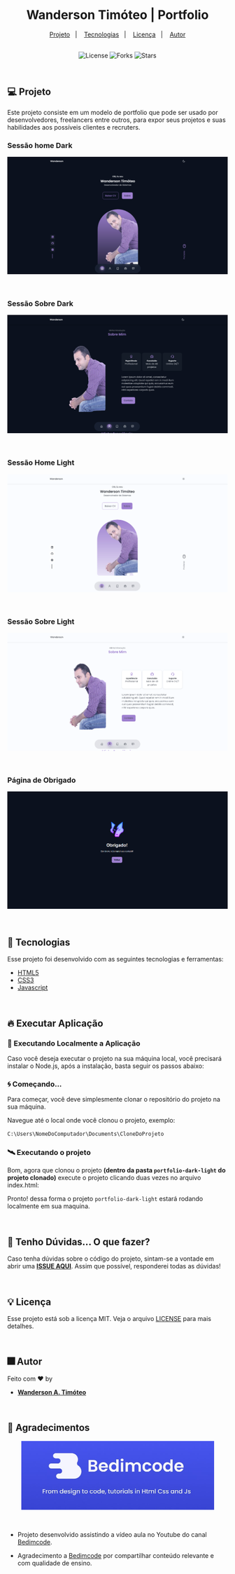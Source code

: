<h1 align="center">
  Wanderson Timóteo | Portfolio
</h1>

<div align="center">
  <a href="#-projeto">Projeto</a>&nbsp;&nbsp;&nbsp;|&nbsp;&nbsp;&nbsp;
  <a href="#-tecnologias">Tecnologias</a>&nbsp;&nbsp;&nbsp;|&nbsp;&nbsp;&nbsp;
  <a href="#-licença">Licença</a>&nbsp;&nbsp;&nbsp;|&nbsp;&nbsp;&nbsp;
  <a href="#-autor">Autor</a>
</div>

<br> 

<p align="center">
  <img  src="https://img.shields.io/static/v1?label=license&message=MIT&color=15C3D6&labelColor=000000" alt="License">
  <img src="https://img.shields.io/github/forks/Wanderson-A-Timoteo/nlw-heat-origin?label=forks&message=MIT&color=15C3D6&labelColor=000000" alt="Forks">
  <img src="https://img.shields.io/github/stars/Wanderson-A-Timoteo/nlw-heat-origin?label=stars&message=MIT&color=15C3D6&labelColor=000000" alt="Stars">
</p>

<br>

## 💻 Projeto

Este projeto consiste em um modelo de portfolio que pode ser usado por desenvolvedores, freelancers entre outros, para expor seus projetos e suas habilidades aos possíveis clientes e recruters. 
<br>

### Sessão home Dark

<p align="center">
    <img alt="Imagem da Tela Inicial" title="Tela Inicial" 
    src=".github/home-dark.png" />
</p>
<br>

### Sessão Sobre Dark
<p align="center">
    <img alt="Imagem da Tela Inicial" title="Tela Inicial" 
    src=".github/sobre-dark.png" />
</p>
<br>

### Sessão Home Light 

<p align="center">
    <img alt="Imagem da Tela Inicial" title="Tela Inicial" 
    src=".github/home-light.png" />
</p>
<br>

### Sessão Sobre Light
<p align="center">
    <img alt="Imagem da Tela Inicial" title="Tela Inicial" 
    src=".github/sobre-light.png" />
</p>
<br>

### Página de Obrigado
<p align="center">
    <img alt="Imagem da Tela Inicial" title="Tela Inicial" 
    src=".github/obrigado.png" />
</p>
<br>

## 🚀 Tecnologias

Esse projeto foi desenvolvido com as seguintes tecnologias e ferramentas:

- [HTML5](https://www.w3schools.com/html/)
- [CSS3](https://www.w3schools.com/Css/)
- [Javascript](https://www.w3schools.com/js/DEFAULT.asp)

<br>

## 🔥 Executar Aplicação

### 🎇 Executando Localmente a Aplicação

Caso você deseja executar o projeto na sua máquina local, você precisará instalar o Node.js, após a instalação, basta seguir os passos abaixo:

### 🌀 Começando...

Para começar, você deve simplesmente clonar o repositório do projeto na sua máquina.

Navegue até o local onde você clonou o projeto, exemplo:

```sh
C:\Users\NomeDoComputador\Documents\CloneDoProjeto
```

### 🛰️ Executando o projeto

Bom, agora que clonou o projeto **(dentro da pasta `portfolio-dark-light` do projeto clonado)** execute o projeto clicando duas vezes no arquivo index.html:

Pronto! dessa forma o projeto `portfolio-dark-light` estará rodando localmente em sua maquina.

<br>

## 🚩 Tenho Dúvidas... O que fazer?

Caso tenha dúvidas sobre o código do projeto, sintam-se a vontade em abrir uma **[ISSUE AQUI](https://github.com/Wanderson-A-Timoteo/portfolio-dark-light/issues)**. Assim que possível, responderei todas as dúvidas!

<br>

## 💡 Licença

Esse projeto está sob a licença MIT. Veja o arquivo [LICENSE](.github/LICENSE.md) para mais detalhes.

<br>

## 🎆 Autor

Feito com ♥ by

-  [**Wanderson A. Timóteo**](https://wanderson.tk)

<br>

## 🤝 Agradecimentos

<p align="center">
    <img alt="Imagem da Tela Inicial" title="Tela Inicial" 
    src=".github/bedimcode.png" />
</p>
<br>


- Projeto desenvolvido assistindo a vídeo aula no Youtube do canal [Bedimcode](https://www.youtube.com/watch?v=oy8dSsK57Ps&t=993s).

- Agradecimento a [Bedimcode](https://www.youtube.com/c/Bedimcode) por compartilhar conteúdo relevante e com qualidade de ensino.
